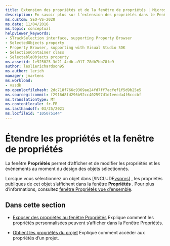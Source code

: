 ```yaml
---
title: Extension des propriétés et de la fenêtre de propriétés | Microsoft Docs
description: En savoir plus sur l’extension des propriétés dans le Fenêtre Propriétés, qui est utilisé pour afficher et modifier les propriétés et les événements au moment du design des objets sélectionnés.
ms.custom: SEO-VS-2020
ms.date: 11/04/2016
ms.topic: conceptual
helpviewer_keywords:
- STrackSelection interface, supporting Property Browser
- SelectedObjects property
- Property Browser, supporting with Visual Studio SDK
- SelectionContainer class
- SelectableObjects property
ms.assetid: 1e925025-3d21-4cdb-a917-78db7bb78fe9
author: leslierichardson95
ms.author: lerich
manager: jmartens
ms.workload:
- vssdk
ms.openlocfilehash: 2dc718f766c9369ae24fd7ff7acfef1f5d9b25e5
ms.sourcegitcommit: f2916d8fd296b92cc402597d1d1eecda4f6cccbf
ms.translationtype: MT
ms.contentlocale: fr-FR
ms.lasthandoff: 03/25/2021
ms.locfileid: "105075144"
---
```

# <a name="extend-properties-and-the-property-window"></a>Étendre les propriétés et la fenêtre de propriétés
La fenêtre **Propriétés** permet d’afficher et de modifier les propriétés et les événements au moment du design des objets sélectionnés.

 Lorsque vous sélectionnez un objet dans [!INCLUDE[vsprvs](../code-quality/includes/vsprvs_md.md)] , les propriétés publiques de cet objet s’affichent dans la fenêtre **Propriétés** . Pour plus d’informations, consultez [fenêtre Propriétés vue d’ensemble](../extensibility/internals/properties-window-overview.md).

## <a name="in-this-section"></a>Dans cette section
- [Exposer des propriétés au fenêtre Propriétés](../extensibility/exposing-properties-to-the-properties-window.md) Explique comment les propriétés personnalisées peuvent s’afficher dans la Fenêtre Propriétés.

- [Obtient les propriétés du projet](../extensibility/getting-project-properties.md) Explique comment accéder aux propriétés d’un projet.
